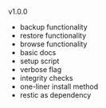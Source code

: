 v1.0.0
  - backup functionality 
  - restore functionality
  - browse functionality
  - basic docs
  - setup script
  - verbose flag
  - integrity checks
  - one-liner install method
  - restic as dependency
